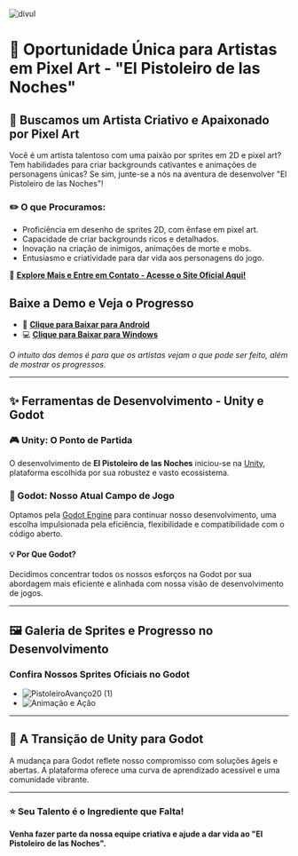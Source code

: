 ![divul](https://github.com/MestreWilll/GodotV4-Learning-ElPistoleiroGame/assets/87247824/8674da99-5494-4cf9-a20b-b0ae279ad47f)

# :cowboy_hat_face: Oportunidade Única para Artistas em Pixel Art - "El Pistoleiro de las Noches"

## :art: Buscamos um Artista Criativo e Apaixonado por Pixel Art
Você é um artista talentoso com uma paixão por sprites em 2D e pixel art? Tem habilidades para criar backgrounds cativantes e animações de personagens únicas? Se sim, junte-se a nós na aventura de desenvolver "El Pistoleiro de las Noches"!

### :pencil2: O que Procuramos:
- Proficiência em desenho de sprites 2D, com ênfase em pixel art.
- Capacidade de criar backgrounds ricos e detalhados.
- Inovação na criação de inimigos, animações de morte e mobs.
- Entusiasmo e criatividade para dar vida aos personagens do jogo.

:link: [**Explore Mais e Entre em Contato - Acesse o Site Oficial Aqui!**](https://game.willdev.com.br/)

## Baixe a Demo e Veja o Progresso

- 📱 [**Clique para Baixar para Android**](https://dl.dropboxusercontent.com/scl/fi/f4m66z2mxes4oe3d9o4tz/El-Pistoleiro-de-las-noches_Alpha_Demo.apk?rlkey=tv2odhwsy4wvtd8m27vflnou4&dl=0)
- 💻 [**Clique para Baixar para Windows**](https://dl.dropboxusercontent.com/scl/fi/837418abi1c8uahk1zlch/El-Pistoleiro-de-las-nochesDEMO.rar?rlkey=v4our8vlmscf5pgx7ih7mygyi&dl=0)

*O intuito das demos é para que os artistas vejam o que pode ser feito, além de mostrar os progressos.*

---

## :sparkles: Ferramentas de Desenvolvimento - Unity e Godot

### :video_game: Unity: O Ponto de Partida
O desenvolvimento de **El Pistoleiro de las Noches** iniciou-se na [Unity](https://unity.com), plataforma escolhida por sua robustez e vasto ecossistema.

### :rocket: Godot: Nosso Atual Campo de Jogo
Optamos pela [Godot Engine](https://godotengine.org) para continuar nosso desenvolvimento, uma escolha impulsionada pela eficiência, flexibilidade e compatibilidade com o código aberto.

#### :bulb: Por Que Godot?
Decidimos concentrar todos os nossos esforços na Godot por sua abordagem mais eficiente e alinhada com nossa visão de desenvolvimento de jogos.

---

## :framed_picture: Galeria de Sprites e Progresso no Desenvolvimento

### Confira Nossos Sprites Oficiais no Godot
- ![PistoleiroAvanço20 (1)](https://github.com/MestreWilll/GodotV4-Learning-ElPistoleiroGame/assets/87247824/0640cc20-2257-4354-b4cb-a20e788c87c3)
- ![Animação e Ação](https://github.com/MestreWilll/GodotV4-Learning-ElPistoleiroGame/assets/87247824/7de407df-f57b-461c-aac0-5793dd51e2f2)

---

## :twisted_rightwards_arrows: A Transição de Unity para Godot
A mudança para Godot reflete nosso compromisso com soluções ágeis e abertas. A plataforma oferece uma curva de aprendizado acessível e uma comunidade vibrante.

---

### :star: Seu Talento é o Ingrediente que Falta!
**Venha fazer parte da nossa equipe criativa e ajude a dar vida ao "El Pistoleiro de las Noches".**
